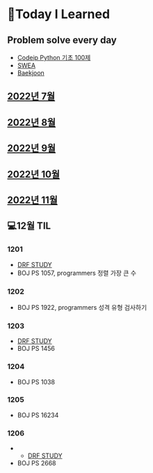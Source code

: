 # 📖Today I Learned

## Problem solve every day
* [Codeip Python 기초 100제](./Python_codeup/README.md)
* [SWEA](./SWEA/README.md)
* [Baekjoon](./Baekjoon/README.md)


## [2022년 7월](./202207TIL.md)
## [2022년 8월](./202208TIL.md)
## [2022년 9월](./202209TIL.md)
## [2022년 10월](./202210TIL.md)
## [2022년 11월](./202211TIL.md)

## 💻12월 TIL

### 1201
* [DRF STUDY](https://github.com/Pangpyo/DRF-study/blob/pangpyo/drf/2%ED%9A%8C%EC%B0%A8_%EC%A0%95%EB%A6%AC.md)
* BOJ PS 1057, programmers 정렬 가장 큰 수

### 1202
* BOJ PS 1922, programmers 성격 유형 검사하기

### 1203
* [DRF STUDY](https://github.com/Pangpyo/DRF-study/blob/pangpyo/drf/3%ED%9A%8C%EC%B0%A8_%EC%A0%95%EB%A6%AC.md)
* BOJ PS 1456

### 1204
* BOJ PS 1038

### 1205
* BOJ PS 16234
### 1206
* * [DRF STUDY](https://github.com/Pangpyo/DRF-study/blob/pangpyo/drf/4%ED%9A%8C%EC%B0%A8_%EC%A0%95%EB%A6%AC.md)
* BOJ PS 2668